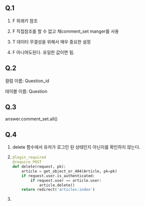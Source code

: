 ## Q.1

1) F 외래키 참조

2) F 직접참조를 할 수 없고 채comment_set manger를 사용

3) T 데이터 무결성을 위해서 매우 중요한 설정

4) F 아니여도된다. 유일한 값이면 됨.



## Q.2

컬럼 이름: Question_id

테이블 이름: Question



## Q.3

answer.comment_set.all()



## Q.4

1) delete 함수에서 유저가 로그인 된 상태인지 아닌지를 확인하지 않는다. 

2) ```python
   @login_required
   @require_POST
   def delete(request, pk):
       article = get_object_or_404(Article, pk=pk)
       if request.user.is_authenticated:
           if request.user == article.user:
               article.delete()
       return redirect('articles:index')
   
   ```

3) 
